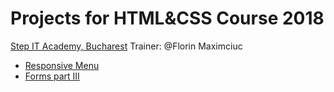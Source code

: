 
# Projects for HTML&CSS Course 2018
[Step IT Academy, Bucharest](https://itstep.ro/)
Trainer: @Florin Maximciuc
* [Responsive Menu](https://dancapitan.github.io/Curs_HTML_CSS_BDD/Lesson_responsive/responsivemenu.html)
* [Forms part III](https://dancapitan.github.io/Curs_HTML_CSS_BDD/form_tempees/tempes.html)